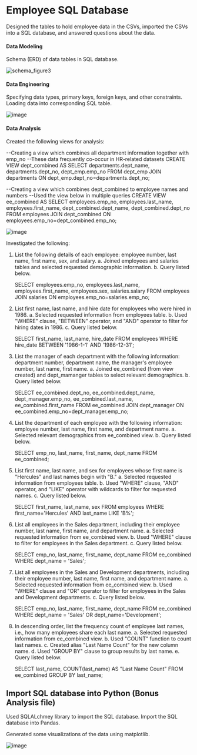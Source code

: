 # Employee SQL Database

Designed the tables to hold employee data in the CSVs, imported the CSVs into a SQL database, and answered questions about the data. 

#### Data Modeling

Schema (ERD) of data tables in SQL database.

![schema_figure3](https://user-images.githubusercontent.com/90559756/163273588-11ee43ef-81e3-4d72-b871-c13ef9c13c30.png)

#### Data Engineering

Specifying data types, primary keys, foreign keys, and other constraints. Loading data into corresponding SQL table.

![image](https://user-images.githubusercontent.com/90559756/163273866-59cd43a5-68de-4a67-a510-7447058dbe9d.png)

#### Data Analysis

Created the following views for analysis:

--Creating a view which combines all department information together with emp_no
--These data frequently co-occur in HR-related datasets
CREATE VIEW dept_combined AS
SELECT departments.dept_name,
departments.dept_no,
dept_emp.emp_no
FROM dept_emp
JOIN departments ON
dept_emp.dept_no=departments.dept_no;

--Creating a view which combines dept_combined to employee names and numbers
--Used the view below in multiple queries
CREATE VIEW ee_combined AS
SELECT employees.emp_no,
employees.last_name,
employees.first_name,
dept_combined.dept_name,
dept_combined.dept_no
FROM employees
JOIN dept_combined ON
employees.emp_no=dept_combined.emp_no;

![image](https://user-images.githubusercontent.com/90559756/163274103-751187c3-4ef6-4e43-879d-cbfaa54e67d0.png)

Investigated the following:

1. List the following details of each employee: employee number, last name, first name, sex, and salary.
    a. Joined employees and salaries tables and selected requested demographic information.
    b. Query listed below.
    
    SELECT employees.emp_no,
    employees.last_name,
    employees.first_name,
    employees.sex,
    salaries.salary
    FROM employees
    JOIN salaries ON
    employees.emp_no=salaries.emp_no;

2. List first name, last name, and hire date for employees who were hired in 1986.
    a. Selected requested information from employees table.
    b. Used "WHERE" clause, "BETWEEN" operator, and "AND" operator to filter for hiring dates in 1986.
    c. Query listed below.
    
    SELECT first_name, last_name, hire_date
    FROM employees
    WHERE hire_date BETWEEN '1986-1-1' AND '1986-12-31';

3. List the manager of each department with the following information: department number, department name, the manager's employee number, last name, first name.
    a. Joined ee_combined (from view created) and dept_mamanger tables to select relevant demographics.
    b. Query listed below.
    
    SELECT 
    ee_combined.dept_no,
    ee_combined.dept_name,
    dept_manager.emp_no,
    ee_combined.last_name,
    ee_combined.first_name
    FROM ee_combined
    JOIN dept_manager ON
    ee_combined.emp_no=dept_manager.emp_no;

4. List the department of each employee with the following information: employee number, last name, first name, and department name.
    a. Selected relevant demographics from ee_combined view.
    b. Query listed below.
    
    SELECT emp_no, last_name, first_name, dept_name
    FROM ee_combined;

5. List first name, last name, and sex for employees whose first name is "Hercules" and last names begin with "B."
    a. Selected requested information from employees table.
    b. Used "WHERE" clause, "AND" operator, and "LIKE" operator with wildcards to filter for requested names.
    c. Query listed below.
    
    SELECT first_name, last_name, sex
    FROM employees
    WHERE first_name='Hercules' AND last_name LIKE 'B%';

6. List all employees in the Sales department, including their employee number, last name, first name, and department name.
    a. Selected requested information from ee_combined view.
    b. Used "WHERE" clause to filter for employees in the Sales department.
    c. Query listed below.
    
    SELECT emp_no, last_name, first_name, dept_name
    FROM ee_combined
    WHERE dept_name = 'Sales';

7. List all employees in the Sales and Development departments, including their employee number, last name, first name, and department name.
    a. Selected requested information from ee_combined view.
    b. Used "WHERE" clause and "OR" operator to filter for employees in the Sales and Development departments.
    c. Query listed below.
    
   SELECT emp_no, last_name, first_name, dept_name
   FROM ee_combined
   WHERE dept_name = 'Sales' OR dept_name='Development';

8. In descending order, list the frequency count of employee last names, i.e., how many employees share each last name.
    a. Selected requested information from ee_combined view.
    b. Used "COUNT" function to count last names.
    c. Created alias "Last Name Count" for the new column name.
    d. Used "GROUP BY" clause to group results by last name.
    e. Query listed below.
    
    SELECT last_name, COUNT(last_name) AS "Last Name Count"
    FROM ee_combined
    GROUP BY last_name;

## Import SQL database into Python (Bonus Analysis file)

Used SQLALchmey library to import the SQL database. Import the SQL database into Pandas. 

Generated some visualizations of the data using matplotlib.

![image](https://user-images.githubusercontent.com/90559756/163274826-7a58fddf-0800-4e5b-a674-a05bab1f4c70.png)

  
